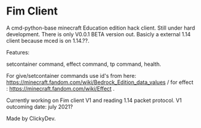 # Fim Client
A cmd-python-base minecraft Education edition hack client. Still under hard development. There is only V0.0.1 BETA version out.
Basicly a external 1.14 client because mced is on 1.14.??.

Features:
 
 setcontainer command,
 effect command,
 tp command,
 health.
 
 For give/setcontainer commands use id's from here: https://minecraft.fandom.com/wiki/Bedrock_Edition_data_values / for effect : https://minecraft.fandom.com/wiki/Effect .


Currently working on Fim client V1 and reading 1.14 packet protocol.
V1 outcoming date: july 2021?


Made by ClickyDev.
  
